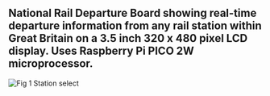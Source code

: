 ## National Rail Departure Board showing real-time departure information from any rail station within Great Britain on a 3.5 inch 320 x 480 pixel LCD display. Uses Raspberry Pi PICO 2W microprocessor.
![Fig 1 Station select](https://github.com/user-attachments/assets/085b2a57-3349-47f3-abeb-aa989ee5dd19)

